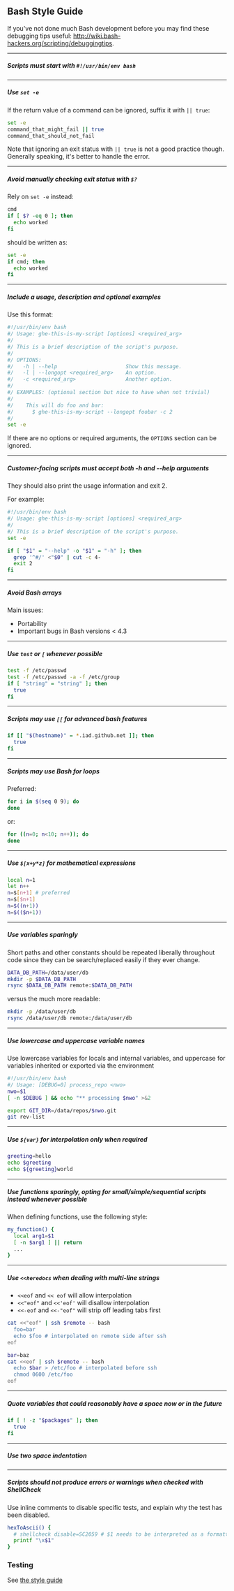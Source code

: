 ## Bash Style Guide

If you've not done much Bash development before you may find these debugging tips useful: http://wiki.bash-hackers.org/scripting/debuggingtips.

---
##### Scripts must start with `#!/usr/bin/env bash`

---
##### Use `set -e`

If the return value of a command can be ignored, suffix it with `|| true`:

```bash
set -e
command_that_might_fail || true
command_that_should_not_fail
```

Note that ignoring an exit status with `|| true` is not a good practice though. Generally speaking, it's better to handle the error.

---
##### Avoid manually checking exit status with `$?`

Rely on `set -e` instead:

```bash
cmd
if [ $? -eq 0 ]; then
  echo worked
fi
```

should be written as:

```bash
set -e
if cmd; then
  echo worked
fi
```

---
##### Include a usage, description and optional examples

Use this format:

```bash
#!/usr/bin/env bash
#/ Usage: ghe-this-is-my-script [options] <required_arg>
#/
#/ This is a brief description of the script's purpose.
#/
#/ OPTIONS:
#/   -h | --help                      Show this message.
#/   -l | --longopt <required_arg>    An option.
#/   -c <required_arg>                Another option.
#/
#/ EXAMPLES: (optional section but nice to have when not trivial)
#/
#/    This will do foo and bar:
#/      $ ghe-this-is-my-script --longopt foobar -c 2
#/
set -e
```

If there are no options or required arguments, the `OPTIONS` section can be ignored.

---
##### Customer-facing scripts must accept both -h and --help arguments

They should also print the usage information and exit 2.

For example:

```bash
#!/usr/bin/env bash
#/ Usage: ghe-this-is-my-script [options] <required_arg>
#/
#/ This is a brief description of the script's purpose.
set -e

if [ "$1" = "--help" -o "$1" = "-h" ]; then
  grep '^#/' <"$0" | cut -c 4-
  exit 2
fi

```

---
##### Avoid Bash arrays

Main issues:

* Portability
* Important bugs in Bash versions < 4.3

---
##### Use `test` or `[` whenever possible

```bash
test -f /etc/passwd
test -f /etc/passwd -a -f /etc/group
if [ "string" = "string" ]; then
  true
fi
```

---
##### Scripts may use `[[` for advanced bash features

```bash
if [[ "$(hostname)" = *.iad.github.net ]]; then
  true
fi
```

---
##### Scripts may use Bash for loops

Preferred:

```bash
for i in $(seq 0 9); do
done
```

or:

```bash
for ((n=0; n<10; n++)); do
done
```

---
##### Use `$[x+y*z]` for mathematical expressions

```bash
local n=1
let n++
n=$[n+1] # preferred
n=$[$n+1]
n=$((n+1))
n=$(($n+1))
```

---
##### Use variables sparingly

Short paths and other constants should be repeated liberally throughout code since they
can be search/replaced easily if they ever change.

```bash
DATA_DB_PATH=/data/user/db
mkdir -p $DATA_DB_PATH
rsync $DATA_DB_PATH remote:$DATA_DB_PATH
```

versus the much more readable:

```bash
mkdir -p /data/user/db
rsync /data/user/db remote:/data/user/db
```

---
##### Use lowercase and uppercase variable names

Use lowercase variables for locals and internal variables, and uppercase for variables inherited or exported via the environment

```bash
#!/usr/bin/env bash
#/ Usage: [DEBUG=0] process_repo <nwo>
nwo=$1
[ -n $DEBUG ] && echo "** processing $nwo" >&2

export GIT_DIR=/data/repos/$nwo.git
git rev-list
```

---
##### Use `${var}` for interpolation only when required

```bash
greeting=hello
echo $greeting
echo ${greeting}world
```

---
##### Use functions sparingly, opting for small/simple/sequential scripts instead whenever possible

When defining functions, use the following style:

```bash
my_function() {
  local arg1=$1
  [ -n $arg1 ] || return
  ...
}
```

---
##### Use `<<heredocs` when dealing with multi-line strings

- `<<eof` and `<< eof` will allow interpolation
- `<<"eof"` and `<<'eof'` will disallow interpolation
- `<<-eof` and `<<-"eof"` will strip off leading tabs first

```bash
cat <<"eof" | ssh $remote -- bash
  foo=bar
  echo $foo # interpolated on remote side after ssh
eof
```

```bash
bar=baz
cat <<eof | ssh $remote -- bash
  echo $bar > /etc/foo # interpolated before ssh
  chmod 0600 /etc/foo
eof
```

---
##### Quote variables that could reasonably have a space now or in the future

```bash
if [ ! -z "$packages" ]; then
  true
fi
```

---
##### Use two space indentation

---
##### Scripts should not produce errors or warnings when checked with ShellCheck

Use inline comments to disable specific tests, and explain why the test has been disabled.

```bash
hexToAscii() {
  # shellcheck disable=SC2059 # $1 needs to be interpreted as a formatted string
  printf "\x$1"
}
```

### Testing

See [the style guide](https://github.com/github/backup-utils/blob/master/test/STYLEGUIDE.md)
